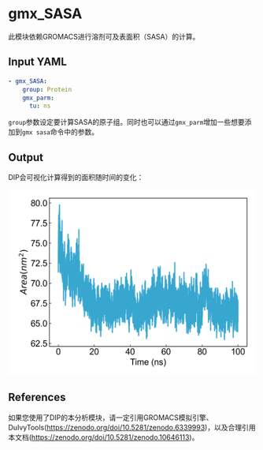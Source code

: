 # gmx_SASA

此模块依赖GROMACS进行溶剂可及表面积（SASA）的计算。

## Input YAML

```yaml
- gmx_SASA:
    group: Protein
    gmx_parm:
      tu: ns
```

`group`参数设定要计算SASA的原子组。同时也可以通过`gmx_parm`增加一些想要添加到`gmx sasa`命令中的参数。

## Output

DIP会可视化计算得到的面积随时间的变化：

![gmx_SASA](static/gmx_SASA.png)

## References

如果您使用了DIP的本分析模块，请一定引用GROMACS模拟引擎、DuIvyTools(https://zenodo.org/doi/10.5281/zenodo.6339993)，以及合理引用本文档(https://zenodo.org/doi/10.5281/zenodo.10646113)。
